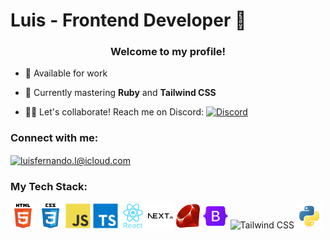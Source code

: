 # Luis - Frontend Developer 🚀

<h3 align="center">Welcome to my profile!</h3>

- 💼 Available for work

- 🌱 Currently mastering **Ruby** and **Tailwind CSS**

- 👨‍💻 Let's collaborate! Reach me on Discord: [![Discord](https://img.shields.io/badge/Discord-luwy2-7289DA)](https://discord.com/users/1010472552755384380)

<h3 align="left">Connect with me:</h3>
<p align="left">
  <a href="mailto:1uisvsn0c@gmail.com" target="_blank"><img align="center" src="https://img.icons8.com/color/48/000000/gmail-new.png" alt="luisfernando.l@icloud.com" height="30" width="30" /></a>
</p>

<h3 align="left">My Tech Stack:</h3>
<p align="left">
  <img src="https://raw.githubusercontent.com/devicons/devicon/master/icons/html5/html5-original-wordmark.svg" alt="HTML5" width="40" height="40"/>
  <img src="https://raw.githubusercontent.com/devicons/devicon/master/icons/css3/css3-original-wordmark.svg" alt="CSS3" width="40" height="40"/>
  <img src="https://raw.githubusercontent.com/devicons/devicon/master/icons/javascript/javascript-original.svg" alt="JavaScript" width="40" height="40"/>
  <img src="https://raw.githubusercontent.com/devicons/devicon/master/icons/typescript/typescript-original.svg" alt="TypeScript" width="40" height="40"/>
  <img src="https://raw.githubusercontent.com/devicons/devicon/master/icons/react/react-original-wordmark.svg" alt="React" width="40" height="40"/>
  <img src="https://raw.githubusercontent.com/devicons/devicon/master/icons/nextjs/nextjs-original-wordmark.svg" alt="React" width="40" height="40"/>
  <img src="https://raw.githubusercontent.com/devicons/devicon/master/icons/ruby/ruby-original.svg" alt="Ruby" width="40" height="40"/>
  <img src="https://raw.githubusercontent.com/devicons/devicon/master/icons/bootstrap/bootstrap-original.svg" alt="Bootstrap" width="40" height="40"/>
  <img src="https://www.vectorlogo.zone/logos/tailwindcss/tailwindcss-icon.svg" alt="Tailwind CSS" width="40" height="40"/>
  <img src="https://raw.githubusercontent.com/devicons/devicon/master/icons/python/python-original.svg" alt="Python" width="40" height="40"/>
</p>
